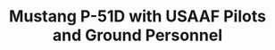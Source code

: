 ---
layout: product
title: "Mustang P-51D with USAAF Pilots and Ground Personnel                 "
price: "TBA" 
desc: "Maketa"
img_path: "/assets/img/ICM 48153.webp"
brand: "N/A"
available: false
special_offer: false
new: false
soon: false
cat: "010000"
subcat: "013600"
subsubcat: "0N/A"
sifra: "ICM 48153"
popular: false
spec: false
---